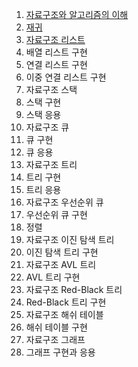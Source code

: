 1. [자료구조와 알고리즘의 이해](https://gurumee92.tistory.com/121)
2. [재귀](https://gurumee92.tistory.com/122)
3. [자료구조 리스트](https://gurumee92.tistory.com/123)
04. 배열 리스트 구현
05. 연결 리스트 구현
06. 이중 연결 리스트 구현
07. 자료구조 스택
08. 스택 구현
09. 스택 응용
10. 자료구조 큐
11. 큐 구현
12. 큐 응용
13. 자료구조 트리
14. 트리 구현
15. 트리 응용
16. 자료구조 우선순위 큐
17. 우선순위 큐 구현
18. 정렬
19. 자료구조 이진 탐색 트리
20. 이진 탐색 트리 구현
21. 자료구조 AVL 트리
22. AVL 트리 구현
23. 자료구조 Red-Black 트리
24. Red-Black 트리 구현
25. 자료구조 해쉬 테이블
26. 해쉬 테이블 구현
27. 자료구조 그래프
28. 그래프 구현과 응용